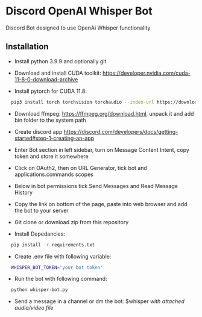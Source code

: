 # Discord OpenAI Whisper Bot

Discord Bot designed to use OpenAi Whisper functionality


## Installation

- Install python 3.9.9 and optionally git

- Download and install CUDA toolkit: https://developer.nvidia.com/cuda-11-8-0-download-archive

- Install pytorch for CUDA 11.8:

```bash
  pip3 install torch torchvision torchaudio --index-url https://download.pytorch.org/whl/cu118
```

- Download ffmpeg: https://ffmpeg.org/download.html, unpack it and add bin folder to the system path

- Create discord app https://discord.com/developers/docs/getting-started#step-1-creating-an-app

- Enter Bot section in left sidebar, turn on Message Content Intent, copy token and store it somewhere

- Click on OAuth2, then on URL Generator, tick bot and applications.commands scopes

- Below in bot permissions tick Send Messages and Read Message History

- Copy the link on bottom of the page, paste into web browser and add the bot to your server

- Git clone or download zip from this repository

- Install Depedancies:

```bash
  pip install -r requirements.txt
```

- Create .env file with following variable:

```bash
  WHISPER_BOT_TOKEN="your bot token"
```

- Run the bot with following command:

```bash
  python whisper-bot.py
```

- Send a message in a channel or dm the bot: $whisper *with attached audio/video file*
